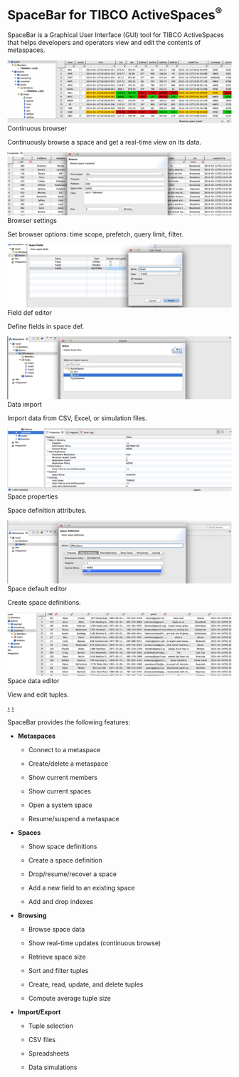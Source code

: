 SpaceBar for TIBCO ActiveSpaces<sup>®</sup>
===========

SpaceBar is a Graphical User Interface (GUI) tool for TIBCO ActiveSpaces that helps developers and operators view and edit the contents of metaspaces.

<div id="myCarousel" class="carousel slide">
	<!--
	<ol class="carousel-indicators">
	  <li data-target="#myCarousel" data-slide-to="0" class="active"></li>
	  <li data-target="#myCarousel" data-slide-to="1" class=""></li>
	  <li data-target="#myCarousel" data-slide-to="2" class=""></li>
	  <li data-target="#myCarousel" data-slide-to="3" class=""></li>
	  <li data-target="#myCarousel" data-slide-to="4" class=""></li>
	  <li data-target="#myCarousel" data-slide-to="5" class=""></li>
	  <li data-target="#myCarousel" data-slide-to="6" class=""></li>
	  <li data-target="#myCarousel" data-slide-to="7" class=""></li>
	</ol>
	-->
	<div class="carousel-inner">
	  <div class="item">
	    <img src="images/screenshots/continuous-browse.gif" alt="">
	    <div class="carousel-caption">
	      <span class="othh4">Continuous browser</span>
	      <p>Continuously browse a space and get a real-time view on its data.</p>
	    </div>
	  </div>
	  <div class="item">
	    <img src="images/screenshots/browse-editor.png" alt="">
	    <div class="carousel-caption">
	      <span class="othh4">Browser settings</span>
	      <p>Set browser options: time scope, prefetch, query limit, filter.</p>
	    </div>
	  </div>
	  <div class="item">
	    <img src="images/screenshots/field-list-editor.png" alt="">
	    <div class="carousel-caption">
	      <span class="othh4">Field def editor</span>
	      <p>Define fields in space def.</p>
	    </div>
	  </div>
	  <div class="item">
	    <img src="images/screenshots/import.png" alt="">
	    <div class="carousel-caption">
	      <span class="othh4">Data import</span>
	      <p>Import data from CSV, Excel, or simulation files.</p>
	    </div>
	  </div>
	  <div class="item">
	    <img src="images/screenshots/properties.png" alt="">
	    <div class="carousel-caption">
	      <span class="othh4">Space properties</span>
	      <p>Space definition attributes.</p>
	    </div>
	  </div>
	  <div class="item">
	    <img src="images/screenshots/space-def-editor.png" alt="">
	    <div class="carousel-caption">
	      <span class="othh4">Space default editor</span>
	      <p>Create space definitions.</p>
	    </div>
	  </div>
	  <div class="item active">
	    <img src="images/screenshots/space-editor.png" alt="">
	    <div class="carousel-caption">
	      <span class="othh4">Space data editor</span>
	      <p>View and edit tuples.</p>
	    </div>
	  </div>
	</div>
	<a class="left carousel-control" href="#myCarousel" data-slide="prev">‹</a>
	<a class="right carousel-control" href="#myCarousel" data-slide="next">›</a>
</div>


SpaceBar provides the following features:

* **Metaspaces**

   * Connect to a metaspace

   * Create/delete a metaspace

   * Show current members

   * Show current spaces

   * Open a system space

   * Resume/suspend a metaspace

* **Spaces**

   * Show space definitions

   * Create a space definition

   * Drop/resume/recover a space

   * Add a new field to an existing space

   * Add and drop indexes

* **Browsing**

   * Browse space data

   * Show real-time updates (continuous browse)

   * Retrieve space size

   * Sort and filter tuples

   * Create, read, update, and delete tuples

   * Compute average tuple size

* **Import/Export**

   * Tuple selection

   * CSV files

   * Spreadsheets

   * Data simulations